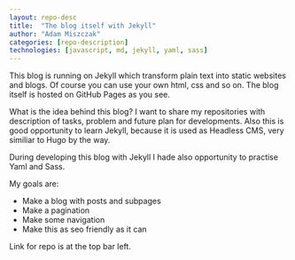 ```yaml
---
layout: repo-desc
title:  "The blog itself with Jekyll"
author: "Adam Miszczak"
categories: [repo-description]
technologies: [javascript, md, jekyll, yaml, sass]
---
```


This blog is running on Jekyll which transform plain text into static websites and blogs. Of course you can use your own html, css and so on. The blog itself is hosted on GitHub Pages as you see. 

What is the idea behind this blog? I want to share my repositories with description of tasks, problem and future plan for developments. Also this is good opportunity to learn Jekyll, because it is used as Headless CMS, very similiar to Hugo by the way. 

During developing this blog with Jekyll I hade also opportunity to practise Yaml and Sass.

My goals are:

* Make a blog with posts and subpages
* Make a pagination
* Make some navigation
* Make this as seo friendly as it can

Link for repo is at the top bar left.

